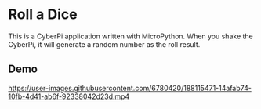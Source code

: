 # Roll a Dice

This is a CyberPi application written with MicroPython. When you shake the CyberPi, it will generate a random number as the roll result.

## Demo

https://user-images.githubusercontent.com/6780420/188115471-14afab74-10fb-4d41-ab6f-92338042d23d.mp4
